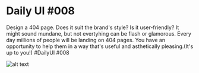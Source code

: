 <h1>Daily UI #008</h1>

Design a 404 page. Does it suit the brand's style? Is it user-friendly? It might sound mundane, but not evertyhing can be flash or glamorous. Every day millions of people will be landing on 404 pages. You have an opportunity to help them in a way that's useful and asthetically pleasing.(It's up to you!)  #DailyUI #008


![alt text](https://pbs.twimg.com/media/Ey8MgiQWYAUIKEJ?format=jpg&name=large)
